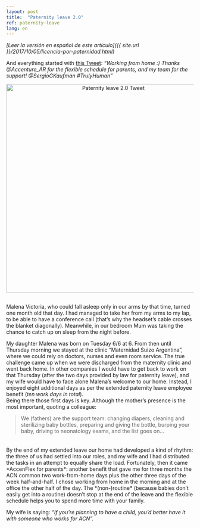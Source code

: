 ```yaml
---
layout: post
title:  "Paternity leave 2.0"
ref: paternity-leave
lang: en
---
```


*[Leer la versión en español de este artículo]({{ site.url }}/2017/10/05/licencia-por-paternidad.html)*

And everything started with <a href="https://twitter.com/CaptainBarsoba/status/883110919714242564" target="\_blank">this Tweet</a>: *“Working from home :) Thanks @Accenture_AR for the flexible schedule for parents, and my team for the support! @SergioGKaufman #TrulyHuman”*
<div style="text-align:center; padding-bottom: 15px"><img src="{{ site.url }}/assets/paternity-leave-2.0-tweet.jpg" width="560" alt="Paternity leave 2.0 Tweet" title="Paternity leave 2.0 Tweet"></div>

Malena Victoria, who could fall asleep only in our arms by that time, turned one month old that day. I had managed to take her from my arms to my lap, to be able to have a conference call (that’s why the headset’s cable crosses the blanket diagonally). Meanwhile, in our bedroom Mum was taking the chance to catch up on sleep from the night before.

My daughter Malena was born on Tuesday 6/6 at 6. From then until Thursday morning we stayed at the clinic “Maternidad Suizo Argentina”, where we could rely on doctors, nurses and even room service. The true challenge came up when we were discharged from the maternity clinic and went back home. In other companies I would have to get back to work on that Thursday (after the two days provided by law for paternity leave), and my wife would have to face alone Malena’s welcome to our home. Instead, I enjoyed eight additional days as per the extended paternity leave employee benefit (*ten work days in total*).  
Being there those first days is key. Although the mother’s presence is the most important, quoting a colleague:
> We (fathers) are the support team: changing diapers, cleaning and sterilizing baby bottles, preparing and giving the bottle, burping your baby, driving to neonatology exams, and the list goes on...

<div style="padding: 10px"></div>
By the end of my extended leave our home had developed a kind of rhythm: the three of us had settled into our roles, and my wife and I had distributed the tasks in an attempt to equally share the load. Fortunately, then it came *AccenFlex for parents*: another benefit that gave me for three months the ACN common two work-from-home days plus the other three days of the week half-and-half. I chose working from home in the morning and at the office the other half of the day. The *(non-)routine* (because babies don’t easily get into a routine) doesn’t stop at the end of the leave and the flexible schedule helps you to spend more time with your family.

My wife is saying: *“If you’re planning to have a child, you’d better have it with someone who works for ACN”.*
